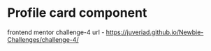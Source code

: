 # Profile card component
frontend mentor challenge-4
url -   https://juveriad.github.io/Newbie-Challenges/challenge-4/
